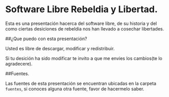 Software Libre Rebeldia y Libertad.
===============================================================

Esta es una presentación hacerca del software libre, de su historia y del como ciertas desiciones de rebeldia nos han llevado a cosechar libertades.


##¿Que puedo con esta presentación?

Usted es libre de descargar, modificar y redistribuir.

Si tu desición ha sido modificar te invito a que me envies los cambios(te lo agradecere).


##Fuentes.

Las fuentes de esta presentación se encuentran ubicadas en la carpeta `fuentes`, si conoces alguna otra fuente, favor de hacermelo saber.

